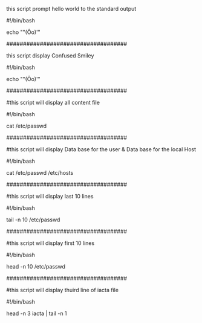 this script prompt hello world to the standard output

#!/bin/bash

echo "\"(Ôo)'"

####################################

this script display Confused Smiley

#!/bin/bash

echo "\"(Ôo)'"

####################################

#this script will display all content file

#!/bin/bash

cat /etc/passwd


####################################

#this script will display Data base for the user & Data base for the local Host

#!/bin/bash

cat /etc/passwd /etc/hosts



####################################

#this script will display last 10 lines

#!/bin/bash

tail -n 10 /etc/passwd



####################################

#this script will display first 10 lines

#!/bin/bash

head -n 10 /etc/passwd

####################################

#this script will display thuird line of iacta file

#!/bin/bash

head -n 3 iacta | tail -n 1